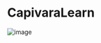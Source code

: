 # CapivaraLearn

![image](https://github.com/user-attachments/assets/a164def9-f2ac-4444-b554-fcc810e5992b)
